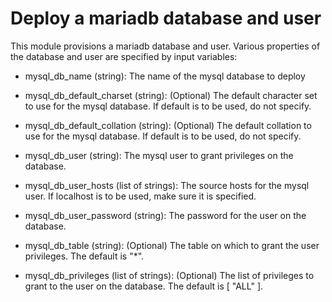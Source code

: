 <!--
SPDX-FileCopyrightText: 2022 Wilfred Nicoll <xyzroller@rollyourown.xyz>
SPDX-License-Identifier: CC-BY-SA-4.0
-->

# Deploy a mariadb database and user

This module provisions a mariadb database and user. Various properties of the database and user are specified by input variables:

* mysql_db_name (string): The name of the mysql database to deploy

* mysql_db_default_charset (string): (Optional) The default character set to use for the mysql database. If default is to be used, do not specify.

* mysql_db_default_collation (string): (Optional) The default collation to use for the mysql database. If default is to be used, do not specify.

* mysql_db_user (string): The mysql user to grant privileges on the database.

* mysql_db_user_hosts (list of strings): The source hosts for the mysql user. If localhost is to be used, make sure it is specified.

* mysql_db_user_password (string): The password for the user on the database.

* mysql_db_table (string): (Optional) The table on which to grant the user privileges. The default is "*".

* mysql_db_privileges (list of strings): (Optional) The list of privileges to grant to the user on the database. The default is [ "ALL" ].
